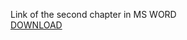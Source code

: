 Link of the second chapter in MS WORD
<br/>[DOWNLOAD](https://github.com/KovalenkoKonstantin/Head-First/raw/master/src/ch2/Head_First_Java%2C_3rd_Edition_Chapter_2.docx)
